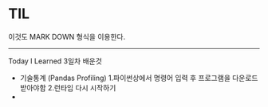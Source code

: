 # TIL
이것도 MARK DOWN 형식을 이용한다.


---
Today I Learned
3일차 배운것

* 기술통계 (Pandas Profiling)
  1.파이썬상에서 명령어 입력 후 프로그램을 다운로드 받아야함
  2.런타임 다시 시작하기
*
